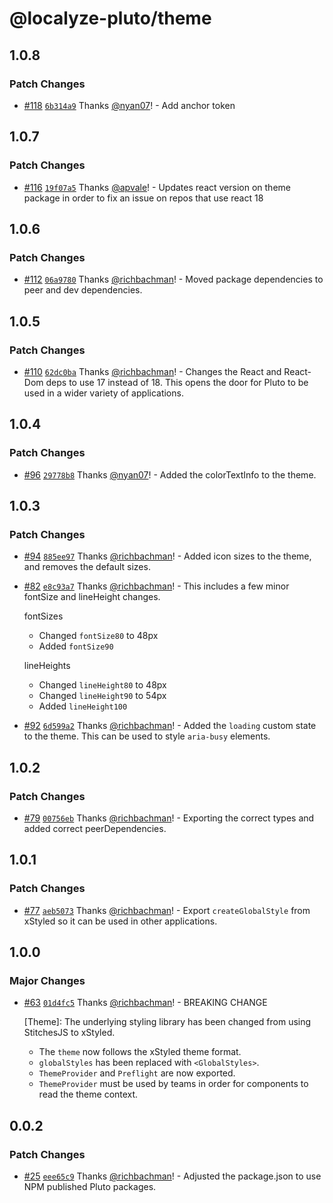 # @localyze-pluto/theme

## 1.0.8

### Patch Changes

- [#118](https://github.com/Localitos/pluto/pull/118) [`6b314a9`](https://github.com/Localitos/pluto/commit/6b314a98014a64d6f0ef4b9c49acc0768ebc460d) Thanks [@nyan07](https://github.com/nyan07)! - Add anchor token

## 1.0.7

### Patch Changes

- [#116](https://github.com/Localitos/pluto/pull/116) [`19f07a5`](https://github.com/Localitos/pluto/commit/19f07a5d77c30e310315e8383cae8ab1762e1fd8) Thanks [@apvale](https://github.com/apvale)! - Updates react version on theme package in order to fix an issue on repos that use react 18

## 1.0.6

### Patch Changes

- [#112](https://github.com/Localitos/pluto/pull/112) [`06a9780`](https://github.com/Localitos/pluto/commit/06a97801262a94f077cf1b936efc93c667a154ac) Thanks [@richbachman](https://github.com/richbachman)! - Moved package dependencies to peer and dev dependencies.

## 1.0.5

### Patch Changes

- [#110](https://github.com/Localitos/pluto/pull/110) [`62dc0ba`](https://github.com/Localitos/pluto/commit/62dc0ba72a5e94d20c808c4156f81bd43b62b420) Thanks [@richbachman](https://github.com/richbachman)! - Changes the React and React-Dom deps to use 17 instead of 18. This opens the door for Pluto to be used in a wider variety of applications.

## 1.0.4

### Patch Changes

- [#96](https://github.com/Localitos/pluto/pull/96) [`29778b8`](https://github.com/Localitos/pluto/commit/29778b8e66694fcb0672c7120b558d59fc15a155) Thanks [@nyan07](https://github.com/nyan07)! - Added the colorTextInfo to the theme.

## 1.0.3

### Patch Changes

- [#94](https://github.com/Localitos/pluto/pull/94) [`885ee97`](https://github.com/Localitos/pluto/commit/885ee97b93c59e09a17da6ecf1982bbe1f168c9b) Thanks [@richbachman](https://github.com/richbachman)! - Added icon sizes to the theme, and removes the default sizes.

- [#82](https://github.com/Localitos/pluto/pull/82) [`e8c93a7`](https://github.com/Localitos/pluto/commit/e8c93a771d562b11b5e3996b2bebf371ea36cfbe) Thanks [@richbachman](https://github.com/richbachman)! - This includes a few minor fontSize and lineHeight changes.

  fontSizes

  - Changed `fontSize80` to 48px
  - Added `fontSize90`

  lineHeights

  - Changed `lineHeight80` to 48px
  - Changed `lineHeight90` to 54px
  - Added `lineHeight100`

- [#92](https://github.com/Localitos/pluto/pull/92) [`6d599a2`](https://github.com/Localitos/pluto/commit/6d599a214f70dab69ec93cee7591cc107672e2cb) Thanks [@richbachman](https://github.com/richbachman)! - Added the `loading` custom state to the theme. This can be used to style `aria-busy` elements.

## 1.0.2

### Patch Changes

- [#79](https://github.com/Localitos/pluto/pull/79) [`00756eb`](https://github.com/Localitos/pluto/commit/00756eb8624f331701e61ca9904e3b9cf55b65ea) Thanks [@richbachman](https://github.com/richbachman)! - Exporting the correct types and added correct peerDependencies.

## 1.0.1

### Patch Changes

- [#77](https://github.com/Localitos/pluto/pull/77) [`aeb5073`](https://github.com/Localitos/pluto/commit/aeb50730641de651bb30de3df64a08a854b61495) Thanks [@richbachman](https://github.com/richbachman)! - Export `createGlobalStyle` from xStyled so it can be used in other applications.

## 1.0.0

### Major Changes

- [#63](https://github.com/Localitos/pluto/pull/63) [`01d4fc5`](https://github.com/Localitos/pluto/commit/01d4fc50b5e05b536a8cb8bb7a62e16d646ef037) Thanks [@richbachman](https://github.com/richbachman)! - BREAKING CHANGE

  [Theme]: The underlying styling library has been changed from using StitchesJS to xStyled.

  - The `theme` now follows the xStyled theme format.
  - `globalStyles` has been replaced with `<GlobalStyles>`.
  - `ThemeProvider` and `Preflight` are now exported.
  - `ThemeProvider` must be used by teams in order for components to read the theme context.

## 0.0.2

### Patch Changes

- [#25](https://github.com/Localitos/pluto/pull/25) [`eee65c9`](https://github.com/Localitos/pluto/commit/eee65c9d5430cadd619c4587af1f78575e9b4387) Thanks [@richbachman](https://github.com/richbachman)! - Adjusted the package.json to use NPM published Pluto packages.
